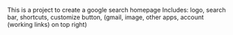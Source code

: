 This is a project to create a google search homepage
Includes: logo, search bar, shortcuts, customize button, (gmail, image, other apps, account (working links) on top right)
